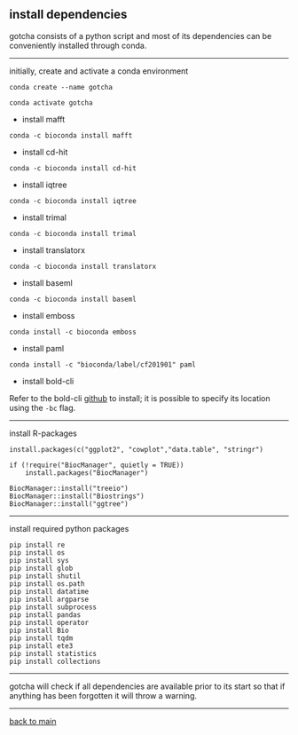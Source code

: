 ## install dependencies


gotcha consists of a python script and most of its dependencies can be conveniently installed through conda.


---


initially, create and activate a conda environment
```
conda create --name gotcha

conda activate gotcha
```


- install mafft
```
conda -c bioconda install mafft
```

- install cd-hit
```
conda -c bioconda install cd-hit
```


- install iqtree
```
conda -c bioconda install iqtree
```


- install trimal
```
conda -c bioconda install trimal
```


- install translatorx
```
conda -c bioconda install translatorx
```


- install baseml
```
conda -c bioconda install baseml
```

- install emboss
```
conda install -c bioconda emboss
```
- install paml

```
conda install -c "bioconda/label/cf201901" paml
```


- install bold-cli

Refer to the bold-cli [github](https://github.com/CNuge/BOLD-CLI) to install; it is possible to specify its location using the ```-bc``` flag.


---
install R-packages
```
install.packages(c("ggplot2", "cowplot","data.table", "stringr")

if (!require("BiocManager", quietly = TRUE))
    install.packages("BiocManager")

BiocManager::install("treeio")
BiocManager::install("Biostrings")
BiocManager::install("ggtree")
```
---
install required python packages

```
pip install re
pip install os
pip install sys
pip install glob
pip install shutil
pip install os.path
pip install datatime
pip install argparse
pip install subprocess
pip install pandas
pip install operator
pip install Bio
pip install tqdm
pip install ete3
pip install statistics
pip install collections

```
---


gotcha will check if all dependencies are available prior to its start so that if anything has been forgotten it will throw a warning.


---


[back to main](https://github.com/Kevinnota/gotcha/blob/main/0.md)
